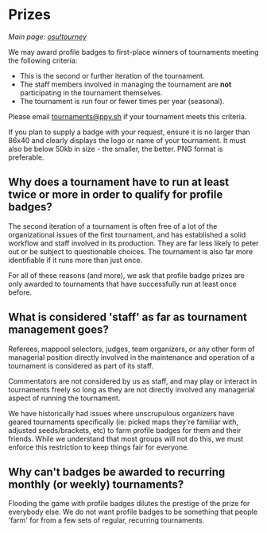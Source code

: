 # Prizes

_Main page: [osu!tourney](/wiki/osu!tourney)_

We may award profile badges to first-place winners of tournaments meeting the following criteria:
- This is the second or further iteration of the tournament.
- The staff members involved in managing the tournament are **not** participating in the tournament themselves.
- The tournament is run four or fewer times per year (seasonal).

Please email tournaments@ppy.sh if your tournament meets this criteria.

If you plan to supply a badge with your request, ensure it is no larger than 86x40 and clearly displays the logo or name of your tournament. It must also be below 50kb in size - the smaller, the better. PNG format is preferable.

## Why does a tournament have to run at least twice or more in order to qualify for profile badges?

The second iteration of a tournament is often free of a lot of the organizational issues of the first tournament, and has established a solid workflow and staff involved in its production. They are far less likely to peter out or be subject to questionable choices. The tournament is also far more identifiable if it runs more than just once.

For all of these reasons (and more), we ask that profile badge prizes are only awarded to tournaments that have successfully run at least once before.

## What is considered 'staff' as far as tournament management goes?

Referees, mappool selectors, judges, team organizers, or any other form of managerial position directly involved in the maintenance and operation of a tournament is considered as part of its staff.

Commentators are not considered by us as staff, and may play or interact in tournaments freely so long as they are not directly involved any managerial aspect of running the tournament.

We have historically had issues where unscrupulous organizers have geared tournaments specifically (ie: picked maps they're familiar with, adjusted seeds/brackets, etc) to farm profile badges for them and their friends. While we understand that most groups will not do this, we must enforce this restriction to keep things fair for everyone.

## Why can't badges be awarded to recurring monthly (or weekly) tournaments?

Flooding the game with profile badges dilutes the prestige of the prize for everybody else. We do not want profile badges to be something that people 'farm' for from a few sets of regular, recurring tournaments.